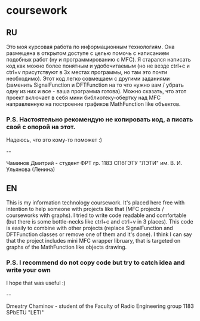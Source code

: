# coursework
## RU
Это моя курсовая работа по информационным технологиям.
Она размещена в открытом доступе с целью помочь с написанием подобных работ (ну и программированию с MFC).
Я старался написать код как можно более понятным и удобочитаемым (но не везде ctrl+c и ctrl+v присутствуют в 3х местах программы, но там это почти необходимо).
Этот код легко совмещаем с другими заданиями (заменить SignalFunction и DFTFunction на то что нужно вам / убрать одну из них и все - ваша программа готова). Можно сказать, что этот проект включает в себя мини библиотеку-обертку над MFC направленную на построение графиков MathFunction like объектов.
### P.S. Настоятельно рекомендую не копировать код, а писать свой с опорой на этот.
Надеюсь, что это кому-то поможет :)

--

Чаминов Дмитрий - студент ФРТ гр. 1183 СПбГЭТУ "ЛЭТИ" им. В. И. Ульянова (Ленина)


## EN
This is my information technology coursework.
It's placed here free with intention to help someone with projects like that (MFC projects / courseworks with graphs).
I tried to write code readable and comfortable (but there is some bottle-necks like ctrl+c and ctrl+v in 3 places).
This code is easily to combine with other projects (replace SignalFunction and DFTFunction classes or remove one of them and it's done). I think I can say that the project includes mini MFC wrapper libruary, that is targeted on graphs of the MathFunction like objects drawing.
### P.S. I recommend do not copy code but try to catch idea and write your own
I hope that was useful :)

--

Dmeatry Chaminov - student of the Faculty of Radio Engineering group 1183 SPbETU "LETI"
